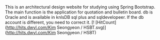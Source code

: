 
This is an architectural design website for studying using Spring Bootstrap.
The main function is the application for quotation and bulletin board.
db is Oracle and is available in knlsDB sql plus and sqldevelopeer.
If the db account is different, you need to correct it.
[! [HitCount] (http://hits.dwyl.com/Kim Seongyeon / HSBT.svg)] (http://hits.dwyl.com/Kim Seongyeon / HSBT)
